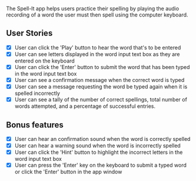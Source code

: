 The Spell-It app helps users practice their spelling by playing the audio
recording of a word the user must then spell using the computer keyboard.

## User Stories

-   [x] User can click the 'Play' button to hear the word that's to be entered
-   [x] User can see letters displayed in the word input text box as they are
        entered on the keyboard
-   [x] User can click the 'Enter' button to submit the word that has been
        typed in the word input text box
-   [x] User can see a confirmation message when the correct word is typed
-   [x] User can see a message requesting the word be typed again when it is
        spelled incorrectly
-   [x] User can see a tally of the number of correct spellings, total number
        of words attempted, and a percentage of successful entries.

## Bonus features

-   [x] User can hear an confirmation sound when the word is correctly spelled
-   [x] User can hear a warning sound when the word is incorrectly spelled
-   [x] User can click the 'Hint' button to highlight the incorrect letters
        in the word input text box
-   [x] User can press the 'Enter' key on the keyboard to submit a typed word
        or click the 'Enter' button in the app window